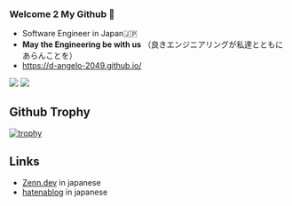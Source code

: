 ### Welcome 2 My Github 👋
- Software Engineer in Japan🇯🇵
- **May the Engineering be with us** （良きエンジニアリングが私達とともにあらんことを）
- https://d-angelo-2049.github.io/

![](http://github-profile-summary-cards.vercel.app/api/cards/repos-per-language?username=d-angelo-2049&theme=tokyonight)
![](http://github-profile-summary-cards.vercel.app/api/cards/most-commit-language?username=d-angelo-2049&theme=tokyonight)

## Github Trophy

[![trophy](https://github-profile-trophy.vercel.app/?username=d-angelo-2049&row=2&theme=onedark)](https://github.com/ryo-ma/github-profile-trophy)

## Links
- [Zenn.dev](https://zenn.dev/dai_otsuka) in japanese
- [hatenablog](https://guynthecha1r.hatenablog.com/) in japanese 
